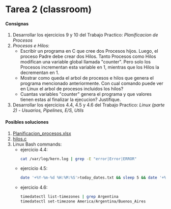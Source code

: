 # Tarea 2 (classroom)

#### Consignas

1. Desarrollar los ejercicios 9 y 10 del Trabajo Practico: _Planificacion de Procesos_
2. _Procesos e Hilos_:
    - Escribir un programa en C que cree dos Procesos hijos. Luego, el proceso Padre debe crear dos Hilos. Tanto Procesos como Hilos modifican una variable global llamada "counter". Pero solo los Procesos incrementan esta variable en 1, mientras que los Hilos la decrementan en 1. 
    - Mostrar como queda el arbol de procesos e hilos que genera el programa mencionado anteriormente. Con cual comando puede ver en Linux el arbol de procesos incluidos los hilos? 
    - Cuantas variables "counter" genera el programa y que valores tienen estas al finalizar la ejecucion? Justifique.
3. Desarrollar los ejercicios 4.4, 4.5 y 4.6 del Trabajo Practico: _Linux (parte 2) - Usuarios, Pipelines, E/S, Utils_

#### Posibles soluciones

1. [Planificacion_procesos.xlsx](1_Planificacion_procesos.xlsx)
2. [hilos.c](hilos.c)
3. Linux Bash commands:
    - ejercicio 4.4:
        ```bash
        cat /var/log/kern.log | grep -E "error|Error|ERROR"
        ```
    - ejercicio 4.5:
        ```bash
        date '+%Y-%m-%d %H:%M:%S'>today_dates.txt && sleep 5 && date '+%Y-%m-%d %H:%M:%S'>>today_dates.txt
        ```
    - ejercicio 4.6:
        ```bash
        timedatectl list-timezones | grep Argentina
        timedatectl set-timezone America/Argentina/Buenos_Aires
        ```